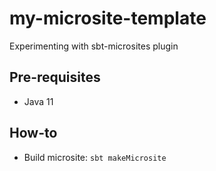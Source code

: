 # my-microsite-template

Experimenting with sbt-microsites plugin

## Pre-requisites

* Java 11

## How-to

* Build microsite: `sbt makeMicrosite`
